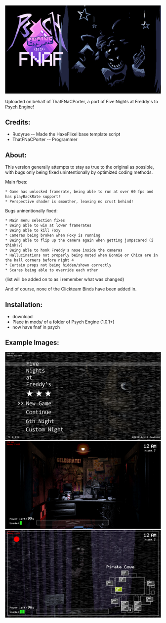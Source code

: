 ![Thumb](docs/img/thumb.png)

Uploaded on behalf of ThatFNaCPorter, a port of Five Nights at Freddy's to [Psych Engine](https://github.com/ShadowMario/FNF-PsychEngine)!

## Credits:
* Rudyrue -- Made the HaxeFlixel base template script
* ThatFNaCPorter -- Programmer

## About:
This version generally attempts to stay as true to the original as possible, with bugs only being fixed unintentionally by optimized coding methods.

Main fixes:

	* Game has unlocked framerate, being able to run at over 60 fps and has playBackRate support!
	* Perspective shader is smoother, leaving no crust behind!

Bugs uninentionally fixed:

	* Main menu selection fixes
	* Being able to win at lower framerates
	* Being able to kill Foxy
	* Cameras being broken when Foxy is running
	* Being able to flip up the camera again when getting jumpscared (i think??)
	* Being able to honk Freddy's nose inside the cameras
	* Hallucinations not properly being muted when Bonnie or Chica are in the hall corners before night 4
	* Certain props not being hidden/shown correctly
	* Scares being able to override each other

(list will be added on to as i remember what was changed)

And of course, none of the Clickteam Binds have been added in.

## Installation:
- download
- Place in mods/ of a folder of Psych Engine (1.0.1+)
- now have fnaf in psych

## Example Images:
![Shot1](docs/img/shot1.png)
![Shot2](docs/img/shot2.png)
![Shot3](docs/img/shot3.png)
